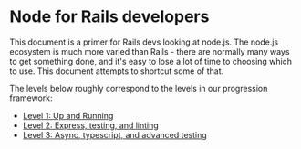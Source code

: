 ---
---
# Node for Rails developers

This document is a primer for Rails devs looking at node.js. The node.js ecosystem is much more varied than Rails - there are normally many ways to get something done, and it's easy to lose a lot of time to choosing which to use. This document attempts to shortcut some of that.

The levels below roughly correspond to the levels in our progression framework:

* [Level 1: Up and Running](level_01.html)
* [Level 2: Express, testing, and linting](level_02.html)
* [Level 3: Async, typescript, and advanced testing](level_03.html)
